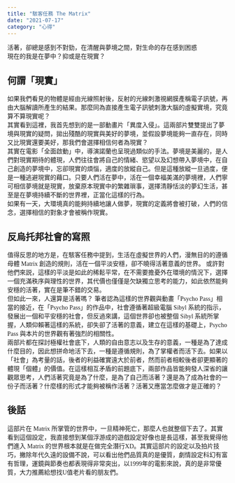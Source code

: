 ```yaml
---
title: "駭客任務 The Matrix"
date: "2021-07-17"
category: "心得"
---
```


<style>
img{
    height: 700px;
}
p{
    font-family: "Microsoft JhengHei";
}
</style>

活著，卻總是感到不對勁，在清醒與夢境之間，對生命的存在感到困惑<br>
現在的我是在夢中？抑或是在現實？<br>

## 何謂「現實」
如果我們看見的物體是經由光線照射後，反射的光線刺激視網膜產稱電子訊號，再由大腦解讀所產生的結果。那麼同為直接產生電子訊號刺激大腦的虛擬實境，究竟算不算現實呢？<br>
其實看到這裡，我首先想到的是一部動畫片「異度入侵」。這兩部片雙雙提出了夢境與現實的疑問，拋出殘酷的現實與美好的夢境，並假設夢境能夠一直存在，同時又比現實還要美好，那我們會選擇相信何者為現實？<br>
其實在電影「全面啟動」中，導演諾蘭也呈現過類似的手法。夢境是美麗的，是人們對現實期待的體現，人們往往會將自己的情緒、慾望以及幻想帶入夢境中，在自己創造的夢境中，忘卻現實的煩惱，適度的放縱自己。但是這種放縱一旦過度，便是一種逃避現實的藉口。只要人們活在夢中，活在一個幸福美滿的夢境裡，人們寧可相信夢境就是現實，放棄原本現實中的繁雜瑣事，選擇清靜恬淡的夢幻生活，甚至是在夢境持續不斷的世界裡，正當化這樣的行為。<br>
如果有一天，大環境真的能夠持續地讓人做夢，現實的定義將會被打破，人們的信念，選擇相信的對象才會被稱作現實。

## 反烏托邦社會的寫照
值得反思的地方是，在駭客任務中提到，生活在虛擬世界的人們，漫無目的的遵循母體 Matrix 創造的規則，活在一個平淡安穩，卻不曉得活著意義的世界。
或許對他們來説，這樣的平淡是如此的稀鬆平常，在不需要擔憂外在環境的情況下，選擇一個充滿秩序與理性的世界，其代價也僅僅是欠缺獨立思考的能力，如此依然能夠安穩的活著，實在是筆不錯的交易。<br>
但如此一來，人還算是活著嗎？
筆者認為這樣的世界觀與動畫「Psycho Pass」相當的接近，在「Psycho Pass」的作品中，社會遵循著超級電腦 Sibyl 系統的指示，發展出一個和平安穩的社會，但反過來講，這個世界卻也被整個 Sibyl 系統所掌握，人類仰賴著這樣的系統，卻失卻了活著的意義，建立在這樣的基礎上，Psycho Pass 與本片的世界觀有著強烈的相關性。<br>
兩部片都在探討極權社會底下，人類的自由意志以及生存的意義，一種是為了達成什麼目的，因此想拼命地活下去，一種是遵循規則，為了掌權者而活下去。如果以「社會」為考量的話，後者的利益確實遠大於前者，然而前者相較後者卻更顯著的體現「個體」的價值。在這樣相互矛盾的前題底下，兩部作品皆能夠發人深省的讓觀眾思考，人們活著究竟是為了什麼，是為了自己而活著？還是為了成為社會的一份子而活著？什麼樣的形式才能夠被稱作活著？活著又應當怎麼做才是正確的？

## 後話
這部片在 Matrix 所掌管的世界中，一旦精神死亡，那麼人也就整個下去了。其實看到這個設定，我直接想到某個浮游成的遊戲設定好像也是長這樣，甚至我覺得他們進入 Matrix 的世界根本就是在做完全潛行XD。其實這部片的設定以及拍片技巧，撇除年代久遠的設備不說，可以看出他們品質真的是優質，劇情設定科幻有富有哲理，運鏡與節奏也都表現得非常突出，以1999年的電影來說，真的是非常優質，大力推薦給想找U值老片看的朋友們。<br>
